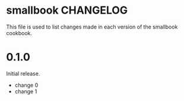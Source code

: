 # smallbook CHANGELOG

This file is used to list changes made in each version of the smallbook cookbook.

# 0.1.0

Initial release.

- change 0
- change 1

